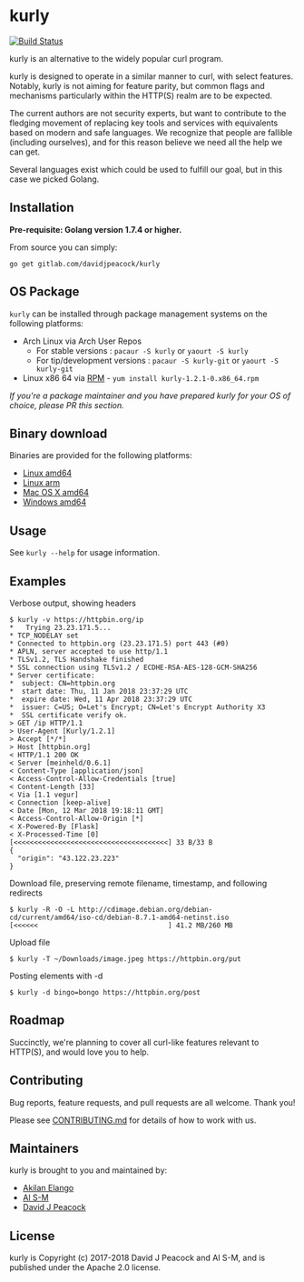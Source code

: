 # kurly

[![Build Status](https://gitlab.com/davidjpeacock/kurly/badges/master/build.svg)](https://gitlab.com/davidjpeacock/kurly/-/jobs)

kurly is an alternative to the widely popular curl program.

kurly is designed to operate in a similar manner to curl, with select features.
Notably, kurly is not aiming for feature parity, but common flags and mechanisms
particularly within the HTTP(S) realm are to be expected.

The current authors are not security experts, but want to contribute to the fledging
movement of replacing key tools and services with equivalents based on modern
and safe languages.  We recognize that people are fallible (including
ourselves), and for this reason believe we need all the help we can get.

Several languages exist which could be used to fulfill our goal, but in this case
we picked Golang.

## Installation

**Pre-requisite: Golang version 1.7.4 or higher.**

From source you can simply:

`go get gitlab.com/davidjpeacock/kurly`

## OS Package

`kurly` can be installed through package management systems on the following platforms:

* Arch Linux via Arch User Repos
  + For stable versions : `pacaur -S kurly` or `yaourt -S kurly`
  + For tip/development versions : `pacaur -S kurly-git` or `yaourt -S kurly-git` 
* Linux x86 64 via [RPM](https://github.com/davidjpeacock/kurly/releases/download/v1.2.1/kurly-1.2.1-0.x86_64.rpm) - `yum install kurly-1.2.1-0.x86_64.rpm`

*If you're a package maintainer and you have prepared kurly for your OS of choice, please
PR this section.*

## Binary download

Binaries are provided for the following platforms:

* [Linux amd64](https://github.com/davidjpeacock/kurly/releases/download/v1.2.1/kurly-linux-amd64-v1.2.1.tar.gz)
* [Linux arm](https://github.com/davidjpeacock/kurly/releases/download/v1.2.1/kurly-linux-arm-v1.2.1.tar.gz)
* [Mac OS X amd64](https://github.com/davidjpeacock/kurly/releases/download/v1.2.1/kurly-osx-amd64-v1.2.1.tar.gz)
* [Windows amd64](https://github.com/davidjpeacock/kurly/releases/download/v1.2.1/kurly-windows-amd64-v1.2.1.zip)

## Usage

See `kurly --help` for usage information.

## Examples

Verbose output, showing headers
```
$ kurly -v https://httpbin.org/ip
*   Trying 23.23.171.5...
* TCP_NODELAY set
* Connected to httpbin.org (23.23.171.5) port 443 (#0)
* APLN, server accepted to use http/1.1
* TLSv1.2, TLS Handshake finished
* SSL connection using TLSv1.2 / ECDHE-RSA-AES-128-GCM-SHA256
* Server certificate:
*  subject: CN=httpbin.org
*  start date: Thu, 11 Jan 2018 23:37:29 UTC
*  expire date: Wed, 11 Apr 2018 23:37:29 UTC
*  issuer: C=US; O=Let's Encrypt; CN=Let's Encrypt Authority X3
*  SSL certificate verify ok.
> GET /ip HTTP/1.1
> User-Agent [Kurly/1.2.1]
> Accept [*/*]
> Host [httpbin.org]
< HTTP/1.1 200 OK
< Server [meinheld/0.6.1]
< Content-Type [application/json]
< Access-Control-Allow-Credentials [true]
< Content-Length [33]
< Via [1.1 vegur]
< Connection [keep-alive]
< Date [Mon, 12 Mar 2018 19:18:11 GMT]
< Access-Control-Allow-Origin [*]
< X-Powered-By [Flask]
< X-Processed-Time [0]
[<<<<<<<<<<<<<<<<<<<<<<<<<<<<<<<<<<<<<<] 33 B/33 B
{
  "origin": "43.122.23.223"
}
```

Download file, preserving remote filename, timestamp, and following redirects
```
$ kurly -R -O -L http://cdimage.debian.org/debian-cd/current/amd64/iso-cd/debian-8.7.1-amd64-netinst.iso
[<<<<<<                                ] 41.2 MB/260 MB
```

Upload file
```
$ kurly -T ~/Downloads/image.jpeg https://httpbin.org/put
```

Posting elements with -d
```
$ kurly -d bingo=bongo https://httpbin.org/post
```

## Roadmap

Succinctly, we're planning to cover all curl-like features relevant to HTTP(S), and would
love you to help.

## Contributing

Bug reports, feature requests, and pull requests are all welcome.  Thank you!

Please see [CONTRIBUTING.md](https://gitlab.com/davidjpeacock/kurly/blob/master/CONTRIBUTING.md) for details of how to work with us.

## Maintainers

kurly is brought to you and maintained by:

* [Akilan Elango](https://gitlab.com/aki237)
* [Al S-M](https://github.com/alsm)
* [David J Peacock](https://gitlab.com/davidjpeacock)

## License

kurly is Copyright (c) 2017-2018 David J Peacock and Al S-M, and is published under the Apache 2.0 license.
